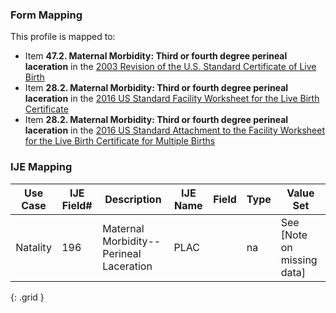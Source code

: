 ### Form Mapping
This profile is mapped to:
 * Item **47.2. Maternal Morbidity: Third or fourth degree perineal laceration** in the [2003 Revision of the U.S. Standard Certificate of Live Birth](https://www.cdc.gov/nchs/data/dvs/birth11-03final-ACC.pdf)
 * Item **28.2. Maternal Morbidity: Third or fourth degree perineal laceration** in the [2016 US Standard Facility Worksheet for the Live Birth Certificate](https://www.cdc.gov/nchs/data/dvs/facility-worksheet-2016-508.pdf)
 * Item **28.2. Maternal Morbidity: Third or fourth degree perineal laceration** in the [2016 US Standard Attachment to the Facility Worksheet for the Live Birth Certificate for Multiple Births](https://www.cdc.gov/nchs/data/dvs/multiple-births-worksheet-2016.pdf)

### IJE Mapping

| **Use Case** |  **IJE Field#**   |  **Description**  | **IJE Name**  |  **Field**  |  **Type**  | **Value Set**  |
| :---------: | --------------- | ------------ | ------------- | ---------- | ---------- | -------------- |
| Natality | 196 | Maternal Morbidity--Perineal Laceration | PLAC |  |na |See [Note on missing data] |
{: .grid }
